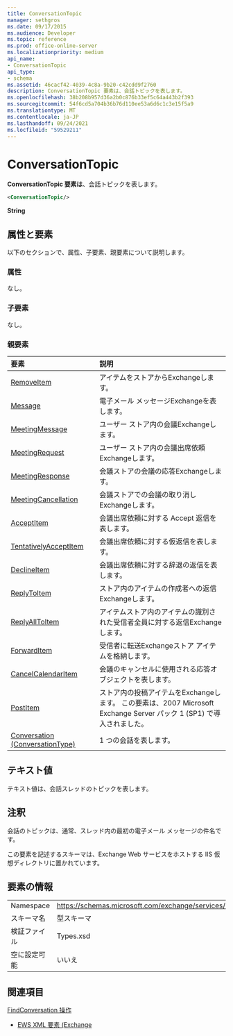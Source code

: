 ```yaml
---
title: ConversationTopic
manager: sethgros
ms.date: 09/17/2015
ms.audience: Developer
ms.topic: reference
ms.prod: office-online-server
ms.localizationpriority: medium
api_name:
- ConversationTopic
api_type:
- schema
ms.assetid: 46cacf42-4039-4c8a-9b20-c42cdd9f2760
description: ConversationTopic 要素は、会話トピックを表します。
ms.openlocfilehash: 38b208b957d36a2b0c876b33ef5c64a443b2f393
ms.sourcegitcommit: 54f6cd5a704b36b76d110ee53a6d6c1c3e15f5a9
ms.translationtype: MT
ms.contentlocale: ja-JP
ms.lasthandoff: 09/24/2021
ms.locfileid: "59529211"
---
```

# <a name="conversationtopic"></a>ConversationTopic

**ConversationTopic 要素は**、会話トピックを表します。 
  
```xml
<ConversationTopic/>
```

 **String**
## <a name="attributes-and-elements"></a>属性と要素

以下のセクションで、属性、子要素、親要素について説明します。
  
### <a name="attributes"></a>属性

なし。
  
### <a name="child-elements"></a>子要素

なし。
  
### <a name="parent-elements"></a>親要素

|**要素**|**説明**|
|:-----|:-----|
|[RemoveItem](removeitem.md) <br/> |アイテムをストアからExchangeします。  <br/> |
|[Message](message-ex15websvcsotherref.md) <br/> |電子メール メッセージExchangeを表します。  <br/> |
|[MeetingMessage](meetingmessage.md) <br/> |ユーザー ストア内の会議Exchangeします。  <br/> |
|[MeetingRequest](meetingrequest.md) <br/> |ユーザー ストア内の会議出席依頼Exchangeします。  <br/> |
|[MeetingResponse](meetingresponse.md) <br/> |会議ストアの会議の応答Exchangeします。  <br/> |
|[MeetingCancellation](meetingcancellation.md) <br/> |会議ストアでの会議の取り消しExchangeします。  <br/> |
|[AcceptItem](acceptitem.md) <br/> |会議出席依頼に対する Accept 返信を表します。  <br/> |
|[TentativelyAcceptItem](tentativelyacceptitem.md) <br/> |会議出席依頼に対する仮返信を表します。  <br/> |
|[DeclineItem](declineitem.md) <br/> |会議出席依頼に対する辞退の返信を表します。  <br/> |
|[ReplyToItem](replytoitem.md) <br/> |ストア内のアイテムの作成者への返信Exchangeします。  <br/> |
|[ReplyAllToItem](replyalltoitem.md) <br/> |アイテムストア内のアイテムの識別された受信者全員に対する返信Exchangeします。  <br/> |
|[ForwardItem](forwarditem.md) <br/> |受信者に転送Exchangeストア アイテムを格納します。  <br/> |
|[CancelCalendarItem](cancelcalendaritem.md) <br/> |会議のキャンセルに使用される応答オブジェクトを表します。  <br/> |
|[PostItem](postitem.md) <br/> |ストア内の投稿アイテムをExchangeします。 この要素は、2007 Microsoft Exchange Server パック 1 (SP1) で導入されました。  <br/> |
|[Conversation (ConversationType)](conversation-conversationtype.md) <br/> |1 つの会話を表します。  <br/> |
   
## <a name="text-value"></a>テキスト値

テキスト値は、会話スレッドのトピックを表します。
  
## <a name="remarks"></a>注釈

会話のトピックは、通常、スレッド内の最初の電子メール メッセージの件名です。
  
この要素を記述するスキーマは、Exchange Web サービスをホストする IIS 仮想ディレクトリに置かれています。
  
## <a name="element-information"></a>要素の情報

|||
|:-----|:-----|
|Namespace  <br/> |https://schemas.microsoft.com/exchange/services/2006/types  <br/> |
|スキーマ名  <br/> |型スキーマ  <br/> |
|検証ファイル  <br/> |Types.xsd  <br/> |
|空に設定可能  <br/> |いいえ  <br/> |
   
## <a name="see-also"></a>関連項目



[FindConversation 操作](findconversation-operation.md)


- [EWS XML 要素 (Exchange](ews-xml-elements-in-exchange.md)

